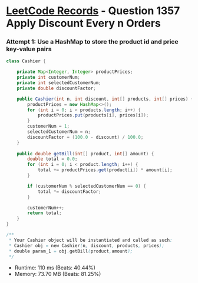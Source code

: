 # [LeetCode Records](../../README.md) - Question 1357 Apply Discount Every n Orders

### Attempt 1: Use a HashMap to store the product id and price key-value pairs
```java
class Cashier {

    private Map<Integer, Integer> productPrices;
    private int customerNum;
    private int selectedCustomerNum;
    private double discountFactor;

    public Cashier(int n, int discount, int[] products, int[] prices) {
        productPrices = new HashMap<>();
        for (int i = 0; i < products.length; i++) {
            productPrices.put(products[i], prices[i]);
        }
        customerNum = 1;
        selectedCustomerNum = n;
        discountFactor = (100.0 - discount) / 100.0;
    }
    
    public double getBill(int[] product, int[] amount) {
        double total = 0.0;
        for (int i = 0; i < product.length; i++) {
            total += productPrices.get(product[i]) * amount[i];
        }

        if (customerNum % selectedCustomerNum == 0) {
            total *= discountFactor;
        }

        customerNum++;
        return total;
    }
}

/**
 * Your Cashier object will be instantiated and called as such:
 * Cashier obj = new Cashier(n, discount, products, prices);
 * double param_1 = obj.getBill(product,amount);
 */
```
- Runtime: 110 ms (Beats: 40.44%)
- Memory: 73.70 MB (Beats: 81.25%)

<br>
